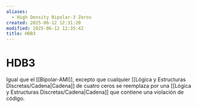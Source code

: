 ```yaml
---
aliases:
  - High Density Bipolar-3 Zeros
created: 2025-06-12 12:31:20
modified: 2025-06-12 12:35:42
title: HDB3
---
```


# HDB3

Igual que el [[Bipolar-AMI]], excepto que cualquier [[Lógica y Estructuras Discretas/Cadena|Cadena]] de cuatro ceros se reemplaza por una [[Lógica y Estructuras Discretas/Cadena|Cadena]] que contiene una violación de código.
